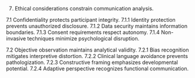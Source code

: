 7. Ethical considerations constrain communication analysis.

7.1 Confidentiality protects participant integrity.
7.1.1 Identity protection prevents unauthorized disclosure.
7.1.2 Data security maintains information boundaries.
7.1.3 Consent requirements respect autonomy.
7.1.4 Non-invasive techniques minimize psychological disruption.

7.2 Objective observation maintains analytical validity.
7.2.1 Bias recognition mitigates interpretive distortion.
7.2.2 Clinical language avoidance prevents pathologization.
7.2.3 Constructive framing emphasizes developmental potential.
7.2.4 Adaptive perspective recognizes functional communication.
